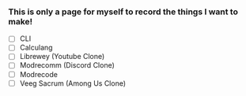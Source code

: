 <h3>This is only a page for myself to record the things I want to make!</h3>

- [ ] CLI
- [ ] Calculang
- [ ] Librewey (Youtube Clone)
- [ ] Modrecomm (Discord Clone)
- [ ] Modrecode
- [ ] Veeg Sacrum (Among Us Clone)
